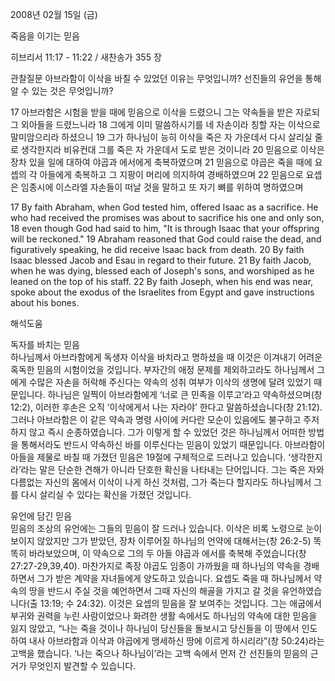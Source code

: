 2008년 02월 15일 (금)

죽음을 이기는 믿음



히브리서 11:17 - 11:22 / 새찬송가 355 장


관찰질문
아브라함이 이삭을 바칠 수 있었던 이유는 무엇입니까?
선진들의 유언을 통해 알 수 있는 것은 무엇입니까? 

17 아브라함은 시험을 받을 때에 믿음으로 이삭을 드렸으니 그는 약속들을 받은 자로되 그 외아들을 드렸느니라 18 그에게 이미 말씀하시기를 네 자손이라 칭할 자는 이삭으로 말미암으리라 하셨으니 19 그가 하나님이 능히 이삭을 죽은 자 가운데서 다시 살리실 줄로 생각한지라 비유컨대 그를 죽은 자 가운데서 도로 받은 것이니라 20 믿음으로 이삭은 장차 있을 일에 대하여 야곱과 에서에게 축복하였으며 21 믿음으로 야곱은 죽을 때에 요셉의 각 아들에게 축복하고 그 지팡이 머리에 의지하여 경배하였으며 22 믿음으로 요셉은 임종시에 이스라엘 자손들이 떠날 것을 말하고 또 자기 뼈를 위하여 명하였으며  

17 By faith Abraham, when God tested him, offered Isaac as a sacrifice. He who had received the promises was about to sacrifice his one and only son, 18 even though God had said to him, "It is through Isaac that your offspring will be reckoned." 19 Abraham reasoned that God could raise the dead, and figuratively speaking, he did receive Isaac back from death. 20 By faith Isaac blessed Jacob and Esau in regard to their future. 21 By faith Jacob, when he was dying, blessed each of Joseph's sons, and worshiped as he leaned on the top of his staff. 22 By faith Joseph, when his end was near, spoke about the exodus of the Israelites from Egypt and gave instructions about his bones.

해석도움





독자를 바치는 믿음  
하나님께서 아브라함에게 독생자 이삭을 바치라고 명하셨을 때 이것은 이겨내기 어려운 혹독한 믿음의 시험이었을 것입니다. 부자간의 애정 문제를 제외하고라도 하나님께서 그에게 수많은 자손을 허락해 주신다는 약속의 성취 여부가 이삭의 생명에 달려 있었기 때문입니다. 하나님은 일찍이 아브라함에게 ‘너로 큰 민족을 이루고’라고 약속하셨으며(창 12:2), 이러한 후손은 오직 ‘이삭에게서 나는 자라야’ 한다고 말씀하셨습니다(창 21:12). 그러나 아브라함은 이 같은 약속과 명령 사이에 커다란 모순이 있음에도 불구하고 주저하지 않고 즉시 순종하였습니다. 그가 이렇게 할 수 있었던 것은 하나님께서 어떠한 방법을 통해서라도 반드시 약속하신 바를 이루신다는 믿음이 있었기 때문입니다. 아브라함이 아들을 제물로 바칠 때 가졌던 믿음은 19절에 구체적으로 드러나고 있습니다. ‘생각한지라’라는 말은 단순한 견해가 아니라 단호한 확신을 나타내는 단어입니다. 그는 죽은 자와 다름없는 자신의 몸에서 이삭이 나게 하신 것처럼, 그가 죽는다 할지라도 하나님께서 그를 다시 살리실 수 있다는 확신을 가졌던 것입니다.  

유언에 담긴 믿음  
믿음의 조상의 유언에는 그들의 믿음이 잘 드러나 있습니다. 이삭은 비록 노령으로 눈이 보이지 않았지만 그가 받았던, 장차 이루어질 하나님의 언약에 대해서는(창 26:2-5) 똑똑히 바라보았으며, 이 약속으로 그의 두 아들 야곱과 에서를 축복해 주었습니다(창 27:27-29,39,40). 마찬가지로 족장 야곱도 임종이 가까웠을 때 하나님의 약속을 경배하면서 그가 받은 계약을 자녀들에게 양도하고 있습니다. 요셉도 죽을 때 하나님께서 약속의  땅을 반드시 주실 것을 예언하면서 그때 자신의 해골을 가지고 갈 것을 유언하였습니다(출 13:19; 수 24:32). 이것은 요셉의 믿음을 잘 보여주는 것입니다. 그는 애굽에서 부귀와 권력을 누린 사람이었으나 화려한 생활 속에서도 하나님의 약속에 대한 믿음을 잃지 않았고, “나는 죽을 것이나 하나님이 당신들을 돌보시고 당신들을 이 땅에서 인도하여 내사 아브라함과 이삭과 야곱에게 맹세하신 땅에 이르게 하시리라”(창 50:24)라는 고백을 했습니다. ‘나는 죽으나 하나님이’라는 고백 속에서 먼저 간 선진들의 믿음의 근거가 무엇인지 발견할 수 있습니다.